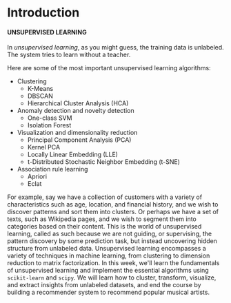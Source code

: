 # Introduction

#### UNSUPERVISED LEARNING

In _unsupervised learning_, as you might guess, the training data is unlabeled. The system tries to learn without a teacher.

Here are some of the most important unsupervised learning algorithms:

* Clustering
  * K-Means
  * DBSCAN
  * Hierarchical Cluster Analysis \(HCA\)
* Anomaly detection and novelty detection
  * One-class SVM
  * Isolation Forest
* Visualization and dimensionality reduction
  * Principal Component Analysis \(PCA\)
  * Kernel PCA
  * Locally Linear Embedding \(LLE\)
  * t-Distributed Stochastic Neighbor Embedding \(t-SNE\)
* Association rule learning
  * Apriori
  * Eclat

For example, say we have a collection of customers with a variety of characteristics such as age, location, and financial history, and we wish to discover patterns and sort them into clusters. Or perhaps we have a set of texts, such as Wikipedia pages, and we wish to segment them into categories based on their content. This is the world of unsupervised learning, called as such because we are not guiding, or supervising, the pattern discovery by some prediction task, but instead uncovering hidden structure from unlabeled data. Unsupervised learning encompasses a variety of techniques in machine learning, from clustering to dimension reduction to matrix factorization. In this week, we'll learn the fundamentals of unsupervised learning and implement the essential algorithms using `scikit-learn` and `scipy`. We will learn how to cluster, transform, visualize, and extract insights from unlabeled datasets, and end the course by building a recommender system to recommend popular musical artists.

